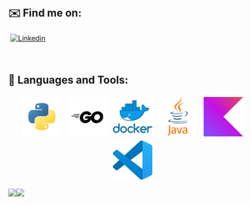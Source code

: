 ## ✉️ Find me on:
<p align="center">
 
 <a href="https://www.linkedin.com/in/emre-aktas-9176a31a6/" target="_blank" rel="noopener noreferrer"> <img src="https://cdn.jsdelivr.net/npm/simple-icons@v3/icons/linkedin.svg" alt="Linkedin" height="40" style="vertical-align:top; margin:4px;"></a>

</p>

<br />

## 🧰 Languages and Tools:
<p align="center">
<img src="https://raw.githubusercontent.com/github/explore/80688e429a7d4ef2fca1e82350fe8e3517d3494d/topics/python/python.png" alt="Python" height="80" style="vertical-align:top; margin:4px">
<img src="https://raw.githubusercontent.com/github/explore/80688e429a7d4ef2fca1e82350fe8e3517d3494d/topics/go/go.png" alt="Golang" height="80" style="vertical-align:top; margin:4px">
<img src="https://raw.githubusercontent.com/github/explore/80688e429a7d4ef2fca1e82350fe8e3517d3494d/topics/docker/docker.png" alt="Docker" height="80" style="vertical-align:top; margin:4px">
 <img src="https://raw.githubusercontent.com/github/explore/80688e429a7d4ef2fca1e82350fe8e3517d3494d/topics/java/java.png" alt="Java" height="80" style="vertical-align:top; margin:4px">
 <img src="https://raw.githubusercontent.com/github/explore/80688e429a7d4ef2fca1e82350fe8e3517d3494d/topics/kotlin/kotlin.png" alt="Kotlin" height="80" style="vertical-align:top; margin:4px">
<img src="https://raw.githubusercontent.com/github/explore/80688e429a7d4ef2fca1e82350fe8e3517d3494d/topics/visual-studio-code/visual-studio-code.png" alt="VS Code" height="80" style="vertical-align:top; margin:4px">
</p>
<a href="https://github-readme-stats.vercel.app/api/top-langs/?username=EmreCogac&hide_progress=false&theme=dark">
  <img align="left" src="https://github-readme-stats.vercel.app/api/top-langs/?username=EmreCogac&hide_progress=false&theme=dark" />
</a>
<a href="https://github-readme-stats.vercel.app/api?username=EmreCogac&theme=dark&show_icons=true">
  <img align="left" src="https://github-readme-stats.vercel.app/api?username=EmreCogac&theme=dark&show_icons=true" />
</a>
